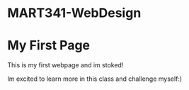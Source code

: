 # MART341-WebDesign
<!DOCTYPE html>
<html>
    <head>
        <title>This is my first page</title>
    </head>
    <body>
        <h1>My First Page</h1>
        <p>
            This is my first webpage and im stoked!
        </p>
        <p>
            Im excited to learn more in this class and challenge myself:)
        </p>
    </body>
</html>
